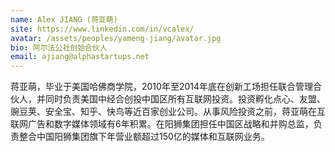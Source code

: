```yaml
---
name: Alex JIANG (蒋亚萌)
site: https://www.linkedin.com/in/vcalex/
avatar: /assets/peoples/yameng-jiang/avatar.jpg
bio: 阿尔法公社创始合伙人
email: ajiang@alphastartups.net
---
```


蒋亚萌，毕业于美国哈佛商学院，2010年至2014年底在创新工场担任联合管理合伙人，并同时负责美国中经合创投中国区所有互联网投资。投资孵化点心、友盟、豌豆荚、安全宝、知乎、快鸟等近百家创业公司。从事风险投资之前，蒋亚萌在互联网广告和数字媒体领域有6年积累。在阳狮集团担任中国区战略和并购总监，负责整合中国阳狮集团旗下年营业额超过150亿的媒体和互联网业务。
